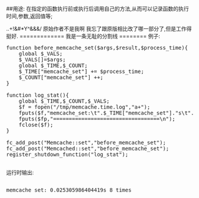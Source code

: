 ##用途:
在指定的函数执行前或执行后调用自己的方法,从而可以记录函数的执行时间,参数,返回值等;

..+!&#*Y^&&&/
原始作者不是我啊
我忘了跟原版相比改了哪一部分了,但是工作得挺好.
============= 我是一条无耻的分割线 ========
例子:

<pre>
function before_memcache_set($args,$result,$process_time){
    global $_VALS;
    $_VALS[]=$args;
    global $_TIME,$_COUNT;
    $_TIME["memcache_set"] += $process_time;
    $_COUNT["memcache_set"] ++;
}

function log_stat(){
    global $_TIME,$_COUNT,$_VALS;
    $f = fopen("/tmp/memcache.time.log","a+");
    fputs($f,"memcache_set:\t".$_TIME["memcache_set"]."s\t".$_COUNT["memcache_set"]." times\n");
    fputs($fp,"==================================\n");
    fclose($f);
}

fc_add_post("Memcache::set","before_memcache_set");
fc_add_post("Memcached::set","before_memcache_set");
register_shutdown_function("log_stat");

</pre>

运行时输出:

<pre>

memcache_set: 0.025305986404419s 8 times
</pre>

